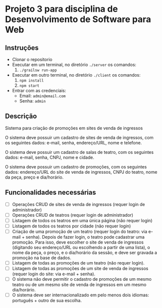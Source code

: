 # Projeto 3 para disciplina de Desenvolvimento de Software para Web

## Instruções

- Clonar o repositorio
- Executar em um terminal, no diretório `./server` os comandos:
    1. `./grailsw run-app`
- Executar em outro terminal, no diretório `./client` os comandos:
    1. `npm install`
    2. `npm start`
- Entrar com as credenciais:
    - Email: `admin@email.com`
    - Senha: `admin`

## Descrição

Sistema para criação de promoções em sites de venda de ingressos

O sistema deve possuir um cadastro de sites de venda de ingressos, com os
seguintes dados: e-mail, senha, endereço/URL, nome e telefone.

O sistema deve possuir um cadastro de salas de teatro, com os seguintes dados:
e-mail, senha, CNPJ, nome e cidade.

O sistema deve possuir um cadastro de promoções, com os seguintes dados:
endereço/URL do site de venda de ingressos, CNPJ do teatro, nome da peça,
preço e dia/horário.

## Funcionalidades necessárias
- [ ]  Operações CRUD de sites de venda de ingressos (requer login de
administrador)
- [ ] Operações CRUD de teatros (requer login de administrador)
- [ ] Listagem de todos os teatros em uma única página (não requer login)
- [ ] Listagem de todos os teatros por cidade (não requer login)
- [ ] Criação de uma promoção de um teatro (requer login do teatro: via e-
mail + senha). Depois de fazer login, o teatro pode cadastrar uma
promoção. Para isso, deve escolher o site de venda de ingressos
(digitando seu endereço/URL ou escolhendo a partir de uma lista), o nome
da peça, o preço, e o dia/horário da sessão, e deve ser gravada a
promoção na base de dados.
- [ ] Listagem de todas as promoções de um teatro (não requer login).
- [ ] Listagem de todas as promoções de um site de venda de ingressos
(requer login do site: via e-mail + senha).
- [ ] O sistema não deve permitir o cadastro de promoções de um mesmo
teatro ou de um mesmo site de venda de ingressos em um mesmo
dia/horário.
- [ ] O sistema deve ser internacionalizado em pelo menos dois idiomas:
português + outro de sua escolha.
